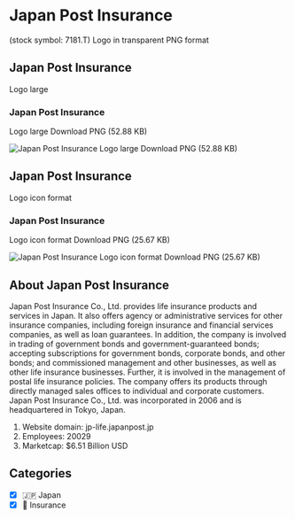 # Japan Post Insurance
 (stock symbol: 7181.T) Logo in transparent PNG format

## Japan Post Insurance
 Logo large

### Japan Post Insurance
 Logo large Download PNG (52.88 KB)

![Japan Post Insurance
 Logo large Download PNG (52.88 KB)](/img/orig/7181.T_BIG-2e287cc1.png)

## Japan Post Insurance
 Logo icon format

### Japan Post Insurance
 Logo icon format Download PNG (25.67 KB)

![Japan Post Insurance
 Logo icon format Download PNG (25.67 KB)](/img/orig/7181.T-b8b8dbff.png)

## About Japan Post Insurance


Japan Post Insurance Co., Ltd. provides life insurance products and services in Japan. It also offers agency or administrative services for other insurance companies, including foreign insurance and financial services companies, as well as loan guarantees. In addition, the company is involved in trading of government bonds and government-guaranteed bonds; accepting subscriptions for government bonds, corporate bonds, and other bonds; and commissioned management and other businesses, as well as other life insurance businesses. Further, it is involved in the management of postal life insurance policies. The company offers its products through directly managed sales offices to individual and corporate customers. Japan Post Insurance Co., Ltd. was incorporated in 2006 and is headquartered in Tokyo, Japan.

1. Website domain: jp-life.japanpost.jp
2. Employees: 20029
3. Marketcap: $6.51 Billion USD


## Categories
- [x] 🇯🇵 Japan
- [x] 🏦 Insurance
